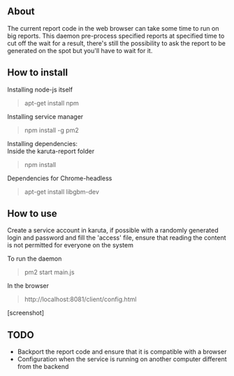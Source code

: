 ## About
The current report code in the web browser can take some time to run on big reports. This daemon pre-process specified reports at specified time to cut off the wait for a result, there's still the possibility to ask the report to be generated on the spot but you'll have to wait for it.

## How to install
Installing node-js itself
>apt-get install npm

Installing service manager
>npm install -g pm2

Installing dependencies:<br>
Inside the karuta-report folder
>npm install

Dependencies for Chrome-headless
>apt-get install libgbm-dev

## How to use
Create a service account in karuta, if possible with a randomly generated login and password and fill the 'access' file, ensure that reading the content is not permitted for everyone on the system

To run the daemon
>pm2 start main.js

In the browser
>http://localhost:8081/client/config.html

[screenshot]

## TODO
- Backport the report code and ensure that it is compatible with a browser
- Configuration when the service is running on another computer different from the backend
